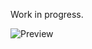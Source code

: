 Work in progress.

![Preview](https://storage.googleapis.com/abode/photos/algorithmsVisualising.png)
